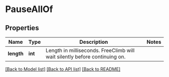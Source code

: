# PauseAllOf

## Properties
Name | Type | Description | Notes
------------ | ------------- | ------------- | -------------
**length** | **int** | Length in milliseconds. FreeClimb will wait silently before continuing on. | 

[[Back to Model list]](../README.md#documentation-for-models) [[Back to API list]](../README.md#documentation-for-api-endpoints) [[Back to README]](../README.md)


